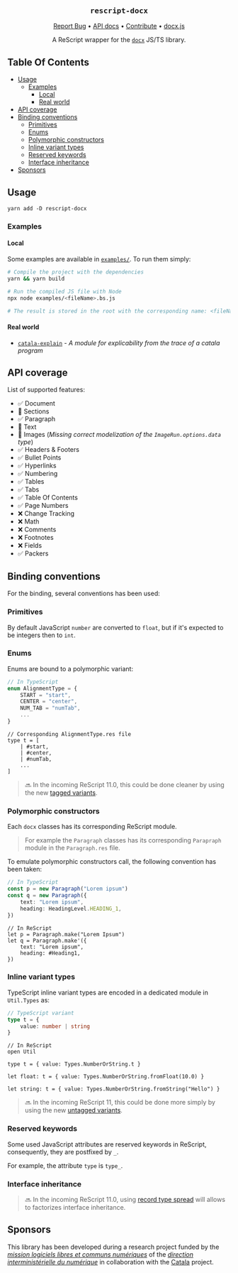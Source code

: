 <div align="center">
  <h3 align="center">
	<big><code>rescript-docx</code></big>
  </h3>
  <p align="center">
   <a href="https://github.com/CatalaLang/rescript-docx/issues">Report Bug</a>
   •
   <a href="https://docx.js.org/api/">API docs</a>
   •
   <a href="https://github.com/CatalaLang/rescript-docx/blob/master/CONTRIBUTING.md">Contribute</a>
   •
   <a href="https://docx.js.org">docx.js</a>
  </p>

<!-- ![CI][ci-link] ![NPM][npm-link] -->

  A ReScript wrapper for the [`docx`](https://docx.js.org/) JS/TS library.

</div>

## Table Of Contents

<!-- vim-markdown-toc Marked -->

* [Usage](#usage)
    * [Examples](#examples)
        * [Local](#local)
        * [Real world](#real-world)
* [API coverage](#api-coverage)
* [Binding conventions](#binding-conventions)
    * [Primitives](#primitives)
    * [Enums](#enums)
    * [Polymorphic constructors](#polymorphic-constructors)
    * [Inline variant types](#inline-variant-types)
    * [Reserved keywords](#reserved-keywords)
    * [Interface inheritance](#interface-inheritance)
* [Sponsors](#sponsors)

<!-- vim-markdown-toc -->

## Usage

```
yarn add -D rescript-docx
```

### Examples

#### Local

Some examples are available in
[`examples/`](https://github.com/CatalaLang/rescript-docx/blob/main/examples).
To run them simply:

```bash
# Compile the project with the dependencies
yarn && yarn build

# Run the compiled JS file with Node
npx node examples/<fileName>.bs.js

# The result is stored in the root with the corresponding name: <fileName>.docx
```

#### Real world

- [`catala-explain`](https://github.com/CatalaLang/catala-explain) - _A module
for explicability from the trace of a catala program_

## API coverage

List of supported features:

* ✅ Document
* 🚧 Sections
* ✅ Paragraph
* 🚧 Text
* 🚧 Images (_Missing correct modelization of the `ImageRun.options.data` type_)
* ✅ Headers & Footers
* ✅ Bullet Points
* ✅ Hyperlinks
* ✅ Numbering
* ✅ Tables
* ✅ Tabs
* ✅ Table Of Contents
* ✅ Page Numbers
* ❌ Change Tracking
* ❌ Math
* ❌ Comments
* ❌ Footnotes
* ❌ Fields
* ✅ Packers

## Binding conventions

For the binding, several conventions has been used:

### Primitives

By default JavaScript `number` are converted to `float`, but if it's expected
to be integers then to `int`.

### Enums

Enums are bound to a polymorphic variant:

```typescript
// In TypeScript
enum AlignmentType = {
    START = "start",
    CENTER = "center",
    NUM_TAB = "numTab",
    ...
}
```

```rescript
// Corresponding AlignmentType.res file
type t = [
    | #start,
    | #center,
    | #numTab,
    ...
]
```

> 🔜 In the incoming ReScript 11.0, this could be done cleaner by using the new
> [tagged
> variants](https://rescript-lang.org/blog/improving-interop#binding-to-typescript-enums).

### Polymorphic constructors 

Each `docx` classes has its corresponding ReScript module.
> For example the `Paragraph` classes has its corresponding `Parapraph` module in the
`Paragraph.res` file.

To emulate polymorphic constructors call, the following convention has been taken:

```typescript
// In TypeScript
const p = new Paragraph("Lorem ipsum")
const q = new Paragraph({
    text: "Lorem ipsum",
    heading: HeadingLevel.HEADING_1,
})
```

```rescript
// In ReScript
let p = Paragraph.make("Lorem Ipsum")
let q = Paragraph.make'({
    text: "Lorem ipsum",
    heading: #Heading1,
})
```

### Inline variant types

TypeScript inline variant types are encoded in a dedicated module in `Util.Types` as:

```typescript
// TypeScript variant
type t = {
    value: number | string
}
```

```rescript
// In ReScript
open Util

type t = { value: Types.NumberOrString.t }

let float: t = { value: Types.NumberOrString.fromFloat(10.0) }

let string: t = { value: Types.NumberOrString.fromString("Hello") }
```

> 🔜 In the incoming ReScript 11, this could be done more simply by using the new
> [untagged
> variants](https://rescript-lang.org/blog/improving-interop#untagged-variants).

### Reserved keywords

Some used JavaScript attributes are reserved keywords in ReScript, consequently, they are
postfixed by `_`.

For example, the attribute `type` is `type_`.

### Interface inheritance

> 🔜 In the incoming ReScript 11.0, using [record type
> spread](https://rescript-lang.org/blog/enhanced-ergonomics-for-record-types#record-type-spread)
> will allows to factorizes interface inheritance.

## Sponsors

This library has been developed during a research project funded by the
[_mission logiciels libres et communs numériques_](https://www.code.gouv.fr/)
of the [_direction interministérielle du
numérique_](https://www.numerique.gouv.fr/) in collaboration with the
[Catala](https://catala-lang.org/) project.
